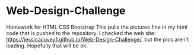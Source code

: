 # Web-Design-Challenge
Homework for HTML CSS Bootstrap
This pulls the pictures fine in my html code that is pushed to the repository.
I checked the web site:   https://jessicacovey1.github.io/Web-Design-Challenge/.  but the pics aren't loading.  Hopefully that will be ok.
